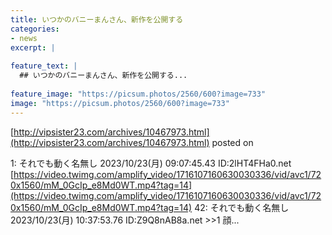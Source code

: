 ```yaml
---
title: いつかのバニーまんさん、新作を公開する
categories:
- news
excerpt: |
  
feature_text: |
  ## いつかのバニーまんさん、新作を公開する...
  
feature_image: "https://picsum.photos/2560/600?image=733"
image: "https://picsum.photos/2560/600?image=733"
---
```


[http://vipsister23.com/archives/10467973.html](http://vipsister23.com/archives/10467973.html)
posted on 

<!--more-->

1: それでも動く名無し 2023/10/23(月) 09:07:45.43 ID:2lHT4FHa0.net [https://video.twimg.com/amplify_video/1716107160630030336/vid/avc1/720x1560/mM_0GcIp_e8Md0WT.mp4?tag=14](https://video.twimg.com/amplify_video/1716107160630030336/vid/avc1/720x1560/mM_0GcIp_e8Md0WT.mp4?tag=14) 42: それでも動く名無し 2023/10/23(月) 10:37:53.76 ID:Z9Q8nAB8a.net &gt;&gt;1 顔...
